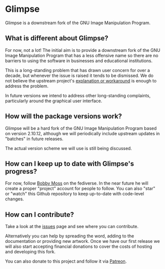 # Glimpse

Glimpse is a downstream fork of the GNU Image Manipulation Program.

## What is different about Glimpse?
For now, not a lot! The initial aim is to provide a downstream fork of
the GNU Image Manipulation Program that has a less offensive name so there
are no barriers to using the software in businesses and educational institutions.

This is a long-standing problem that has drawn user concern for over a decade,
but whenever the issue is raised it tends to be dismissed. We do not believe the
upstream project's [explanation or workaround](https://www.gimp.org/docs/userfaq.html#i-dont-like-the-name-gimp-will-you-change-it) is enough to address the problem.

In future versions we intend to address other long-standing complaints,
particularly around the graphical user interface.

## How will the package versions work?
Glimpse will be a hard fork of the GNU Image Manipulation Program based on
version 2.10.12, although we will periodically include upstream updates
in "batches" in future releases.

The actual version scheme we will use is still being discussed.

## How can I keep up to date with Glimpse's progress?
For now, follow [Bobby Moss](https://bobadon.co.uk/@bob) on the fediverse. In
the near future he will create a proper "project" account for people to follow.
You can also "star" or "watch" this Github repository to keep up-to-date with
code-level changes.

## How can I contribute?
Take a look at the [issues](https://github.com/glimpse-editor/Glimpse/issues)
page and see where you can contribute.

Alternatively you can help by spreading the word, adding to the documentation or
providing new artwork. Once we have our first release we will also start accepting
financial donations to cover the costs of hosting and developing this fork.

You can also donate to this project and follow it via [Patreon](https://www.patreon.com/glimpse).
